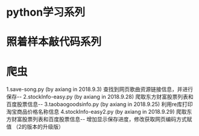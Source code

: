 # python学习系列
# 照着样本敲代码系列
# 爬虫
1.save-song.py          (by axiang in 2018.9.3)
  查找到网页歌曲资源链接信息，并进行保存--
2.stockInfo-easy.py     (by axiang in 2018.9.28)
  爬取东方财富股票列表和百度股票信息--
3.taobaogoodsinfo.py    (by axiang in 2018.9.25)
  利用re库打印淘宝商品价格名称信息
4.stockInfo-easy2.py     (by axiang in 2018.9.29)
  爬取东方财富股票列表和百度股票信息--
  增加显示保存进度，修改获取网页编码方式赋值 （2的版本的升级版）
